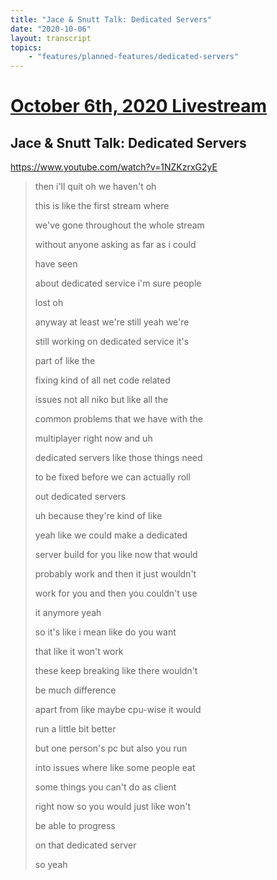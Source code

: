 ```yaml
---
title: "Jace & Snutt Talk: Dedicated Servers"
date: "2020-10-06"
layout: transcript
topics:
    - "features/planned-features/dedicated-servers"
---
```

# [October 6th, 2020 Livestream](../2020-10-06.md)
## Jace & Snutt Talk: Dedicated Servers
https://www.youtube.com/watch?v=1NZKzrxG2yE
> then i'll quit oh we haven't oh
> 
> this is like the first stream where
> 
> we've gone throughout the whole stream
> 
> without anyone asking as far as i could
> 
> have seen
> 
> about dedicated service i'm sure people
> 
> lost oh
> 
> anyway at least we're still yeah we're
> 
> still working on dedicated service it's
> 
> part of like the
> 
> fixing kind of all net code related
> 
> issues not all niko but like all the
> 
> common problems that we have with the
> 
> multiplayer right now and uh
> 
> dedicated servers like those things need
> 
> to be fixed before we can actually roll
> 
> out dedicated servers
> 
> uh because they're kind of like
> 
> yeah like we could make a dedicated
> 
> server build for you like now that would
> 
> probably work and then it just wouldn't
> 
> work for you and then you couldn't use
> 
> it anymore yeah
> 
> so it's like i mean like do you want
> 
> that like it won't work
> 
> these keep breaking like there wouldn't
> 
> be much difference
> 
> apart from like maybe cpu-wise it would
> 
> run a little bit better
> 
> but one person's pc but also you run
> 
> into issues where like some people eat
> 
> some things you can't do as client
> 
> right now so you would just like won't
> 
> be able to progress
> 
> on that dedicated server
> 
> so yeah
> 
